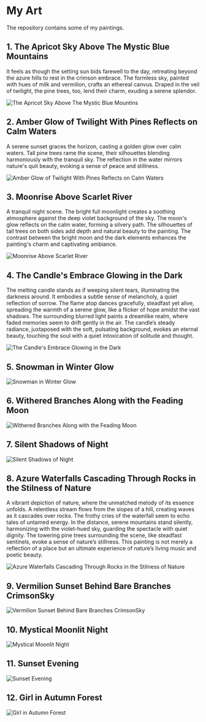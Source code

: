 # My Art
The repository contains some of my paintings.

## 1. The Apricot Sky Above The Mystic Blue Mountains

It feels as though the setting sun bids farewell to the day, retreating beyond the azure hills to rest in the crimson embrace. The formless sky, painted with hues of milk and vermilion, crafts an ethereal canvus. Draped in the veil of twilight, the pine trees, too, lend their charm, exuding a serene splendor.

![The Apricot Sky Above The Mystic Blue Mountins](./Apricot-Shade-of-the-Sky.jpg)

## 2. Amber Glow of Twilight With Pines Reflects on Calm Waters

A serene sunset graces the horizon, casting a golden glow over calm waters. Tall pine trees rame the scene, their silhouettes blending harmoniously with the tranquil sky. The reflection in the water mirrors nature's quit beauty, evoking a sense of peace and stillness.

![Amber Glow of Twilight With Pines Reflects on Calm Waters](./Amber-Glow-of-Twilight-With-Pines-Reflects-on-Calm-Waters.jpg)

## 3. Moonrise Above Scarlet River

A tranquil night scene. The bright full moonlight creates a soothing atmosphere against the deep violet background of the sky. The moon's glow reflects on the calm water, forming a silvery path. The silhouettes of tall trees on both sides add depth and natural beauty to the painting. The contrast between the bright moon and the dark elements enhances the painting's charm and captivating ambiance.

![Moonrise Above Scarlet River](./Moonrise-Above-Scarlet-River.jpg)

## 4. The Candle's Embrace Glowing in the Dark

The melting candle stands as if weeping silent tears, illuminating the darkness around. It embodies a subtle sense of melancholy, a quiet reflection of sorrow. The flame atop dances gracefully, steadfast yet alive, spreading the warmth of a serene glow, like a flicker of hope amidst the vast shadows. The surrounding blurred light paints a dreamlike realm, where faded memories seem to drift gently in the air. The candle’s steady radiance, juxtaposed with the soft, pulsating background, evokes an eternal beauty, touching the soul with a quiet intoxication of solitude and thought.

![The Candle's Embrace Glowing in the Dark](./The-Candle's-Embrace-Glowing-in-the-Dark.jpg)

## 5. Snowman in Winter Glow


![Snowman in Winter Glow](./Snowman-in-Winter-Glow.jpg)

## 6. Withered Branches Along with the Feading Moon

![Withered Branches Along with the Feading Moon](./Withered-Branches-Along-with-the-Feading-Moon.jpg)

## 7. Silent Shadows of Night


![Silent Shadows of Night](./Silent-Shadows-of-Night.jpg)

## 8. Azure Waterfalls Cascading Through Rocks in the Stilness of Nature

A vibrant depiction of nature, where the unmatched melody of its essence unfolds. A relentless stream flows from the slopes of a hill, creating waves as it cascades over rocks. The frothy cries of the waterfall seem to echo tales of untamed energy. In the distance, serene mountains stand silently, harmonizing with the violet-hued sky, guarding the spectacle with quiet dignity. The towering pine trees surrounding the scene, like steadfast sentinels, evoke a sense of nature’s stillness. This painting is not merely a reflection of a place but an ultimate experience of nature’s living music and poetic beauty.

![Azure Waterfalls Cascading Through Rocks in the Stilness of Nature](./Azure-Waterfalls-Cascading-Through-Rocks-in-the-Stilness-of-Nature.jpg)

## 9. Vermilion Sunset Behind Bare Branches CrimsonSky

![Vermilion Sunset Behind Bare Branches CrimsonSky](./Vermilion-Sunset-Behind-Bare-Branches-Crimson-Sky.jpg)

## 10. Mystical Moonlit Night

![Mystical Moonlit Night](./Mystical-Moonlit-Night.jpg)

## 11. Sunset Evening

![Sunset Evening](./Sunset-Evening.jpg)

## 12. Girl in Autumn Forest

![Girl in Autumn Forest](./Girl-in-Autumn-Forest.jpg)